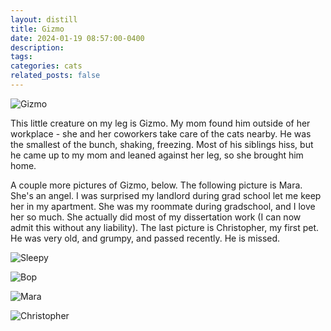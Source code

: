 ```yaml
---
layout: distill
title: Gizmo
date: 2024-01-19 08:57:00-0400
description: 
tags: 
categories: cats
related_posts: false
---
```


![Gizmo](/assets/gizmo.jpg)

This little creature on my leg is Gizmo. My mom found him outside of her workplace - she and her coworkers take care of the cats nearby. He was the smallest of the bunch, shaking, freezing. Most of his siblings hiss, but he came up to my mom and leaned against her leg, so she brought him home. 


A couple more pictures of Gizmo, below. The following picture is Mara. She's an angel. I was surprised my landlord during grad school let me keep her in my apartment. She was my roommate during gradschool, and I love her so much. She actually did most of my dissertation work (I can now admit this without any liability). The last picture is Christopher, my first pet. He was very old, and grumpy, and passed recently. He is missed.


![Sleepy](/assets/gizmo2.jpeg)


![Bop](/assets/gizmo3.jpeg)


![Mara](/assets/mara.jpeg)


![Christopher](/assets/christopher.jpeg)